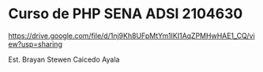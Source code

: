 # Curso de PHP SENA ADSI 2104630

https://drive.google.com/file/d/1nj9Kh8UFpMtYm1IKI1AqZPMHwHAE1_CQ/view?usp=sharing

Est. Brayan Stewen Caicedo Ayala
